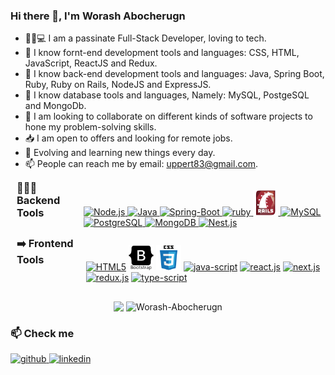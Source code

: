 ### Hi there 👋, I'm Worash Abocherugn

- 🧑🏻💻 I am a  passinate Full-Stack Developer, loving to tech.
- 👀 I know fornt-end development tools and languages: CSS, HTML, JavaScript, ReactJS and Redux.
- 👀 I know back-end development tools and languages: Java, Spring Boot, Ruby, Ruby on Rails,  NodeJS and ExpressJS.
- 👀 I know database tools and languages, Namely: MySQL, PostgeSQL and MongoDb.
- 💞️ I am looking to collaborate on different kinds of software projects to hone my problem-solving skills.
- 📥 I am open to offers and looking for remote jobs.
-  🤔 Evolving and learning new things every day.
- 📫 People can reach me by email: uppert83@gmail.com.


<div style= "display:flex; gap: 3px; flex-direction:row">
<h3  style="margin:0 10px">👨🏽‍💻 Backend Tools  </h3>
<p >
<a href="https://nodejs.org/en/docs" rel="nofollow" target="blank">  <img src="https://cdn.jsdelivr.net/gh/devicons/devicon/icons/nodejs/nodejs-original.svg" alt="Node.js" style="max-width:100%;" width="40" height="40"> </a>
<a href="https://www.java.com/en/" target="blank" rel="nofollow">
<img src="https://cdn.jsdelivr.net/gh/devicons/devicon/icons/java/java-original.svg" alt="Java" style="max-width:100%;" width="40" height="40"> </a>
<a href="https://spring.io/" target="blank" rel="nofollow">
  <img src="https://cdn.jsdelivr.net/gh/devicons/devicon/icons/spring/spring-plain-wordmark.svg"  alt="Spring-Boot" style="max-width:100%;" width="40" height="40"> </a>
<a href="https://www.ruby-lang.org/en/" target="blank" rel="nofollow"> <img src="https://cdn.jsdelivr.net/gh/devicons/devicon/icons/ruby/ruby-plain-wordmark.svg"  alt="ruby" style="max-width:100%;" width="40" height="40"> </a>
<a href="https://rubyonrails.org" target="blank" rel="nofollow"> <img src="https://raw.githubusercontent.com/devicons/devicon/master/icons/rails/rails-original-wordmark.svg" alt="rails" style="max-width:100%;" width="40" height="40"> </a>
<a href="https://www.mysql.com/" target="blank" rel="nofollow"> <img src="https://cdn.jsdelivr.net/gh/devicons/devicon/icons/mysql/mysql-original-wordmark.svg"  alt="MySQL" style="max-width:100%;" width="40" height="40"> </a>
<a href="https://www.postgresql.org/" target="blank" rel="nofollow"> <img src="https://cdn.jsdelivr.net/gh/devicons/devicon/icons/postgresql/postgresql-original.svg"  alt="PostgreSQL" style="max-width:100%;" width="40" height="40"> </a>
<a href="https://www.mongodb.com/" target="blank" rel="nofollow"> <img src="https://cdn.jsdelivr.net/gh/devicons/devicon/icons/mongodb/mongodb-original.svg"   alt="MongoDB" style="max-width:100%;" width="40" height="40"> </a>
<a href="https://nestjs.com/" target="blank" rel="nofollow"> <img src="https://cdn.jsdelivr.net/gh/devicons/devicon/icons/nestjs/nestjs-plain-wordmark.svg"   alt="Nest.js" style="max-width:100%;" width="40" height="40"> </a>
</p>
</div>
<div style= "display:flex; gap: 3px; flex-direction:row">
<h3  style="margin:0 10px">➡️ Frontend Tools  </h3>
<p >
<a href="https://developer.mozilla.org/en-US/docs/Glossary/HTML5" target="blank" rel="nofollow"> <img src="https://cdn.jsdelivr.net/gh/devicons/devicon/icons/html5/html5-original-wordmark.svg" alt="HTML5" style="max-width:40%;" width="40" height="40"></a>
<a href="https://getbootstrap.com" target="blank" rel="nofollow"> <img src="https://raw.githubusercontent.com/devicons/devicon/master/icons/bootstrap/bootstrap-plain-wordmark.svg" alt="bootstrap" style="max-width:40%;" width="40" height="40"></a>
<a href="https://www.w3schools.com/css/" target="blank" rel="nofollow"> <img src="https://raw.githubusercontent.com/devicons/devicon/master/icons/css3/css3-original-wordmark.svg" alt="css3" style="max-width:100%;" width="40" height="40"></a>
<a href="https://developer.mozilla.org/en-US/docs/Web/JavaScript" target="blank" rel="nofollow"> <img src="https://cdn.jsdelivr.net/gh/devicons/devicon/icons/javascript/javascript-plain.svg"  alt="java-script" style="max-width:100%;" width="40" height="40"></a>
<a href="https://react.dev/" target="blank" rel="nofollow"> <img src="https://cdn.jsdelivr.net/gh/devicons/devicon/icons/react/react-original-wordmark.svg" alt="react.js" style="max-width:100%;" width="40" height="40"></a>
<a href="https://nextjs.org/" target="blank" rel="nofollow"> <img src="https://cdn.jsdelivr.net/gh/devicons/devicon/icons/nextjs/nextjs-original.svg"  alt="next.js" style="max-width:100%;" width="40" height="40"></a>
<a href="https://redux.js.org/" target="blank" rel="nofollow"> <img src="https://cdn.jsdelivr.net/gh/devicons/devicon/icons/redux/redux-original.svg"  alt="redux.js" style="max-width:100%;" width="40" height="40"></a>
<a href="https://www.typescriptlang.org/docs/" rel="nofollow" target="blank"> <img src="https://dsebastien.gallerycdn.vsassets.io/extensions/dsebastien/vscode-js-ts-pack/1.4.0/1577875928556/Microsoft.VisualStudio.Services.Icons.Default" alt="type-script" style="max-width:100%;" width="40" height="40"> </a>
</p>
</div>

<p align="center">
 <img align='center' height="180em" src="https://github-readme-stats.vercel.app/api?username=worashf&show_icons=true&theme=radical&include_all_commits=true&count_private=true"/>
  <img align='center' height="180em" src="https://github-readme-stats.vercel.app/api/top-langs/?username=worashf&show_icons=true&theme=dark&layout=compact" alt="Worash-Abocherugn" />
</p>

### 📫 Check me

<p align="left"><a href="https://github.com/worashf" target="_blank"><img src="https://cdn-icons-png.flaticon.com/512/25/25231.png?w=360" alt="github" width="40" height="40"/> </a> <a href="https://www.linkedin.com/in/worash-abocherugn" target="_blank"><img src="https://brandlogos.net/wp-content/uploads/2016/06/linkedin-logo.png" alt="linkedin" width="40" height="40"/> </a> </p>
